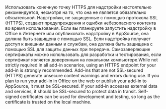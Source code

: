 <span data-ttu-id="e7b13-p101">Использовать конечную точку HTTPS для надстройки настоятельно рекомендуется, несмотря на то, что она не является обязательно обязательной. Надстройки, не защищенные с помощью протокола SSL (HTTPS), создают предупреждения и ошибки небезопасного контента во время использования. Если вы планируете запустить надстройку в Office в Интернете или опубликовать надстройку в AppSource, она должна быть защищена с помощью SSL. Если надстройка получает доступ к внешним данным и службам, она должна быть защищена с помощью SSL для защиты данных при передаче. Самозаверяющие сертификаты можно использовать для разработки и тестирования, если сертификат является доверенным на локальном компьютере.</span><span class="sxs-lookup"><span data-stu-id="e7b13-p101">While not strictly required in all add-in scenarios, using an HTTPS endpoint for your add-in is strongly recommended. Add-ins that are not SSL-secured (HTTPS) generate unsecure content warnings and errors during use. If you plan to run your add-in in Office on the web or publish your add-in to AppSource, it must be SSL-secured. If your add-in accesses external data and services, it should be SSL-secured to protect data in transit. Self-signed certificates can be used for development and testing, so long as the certificate is trusted on the local machine.</span></span>

